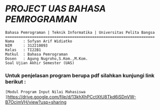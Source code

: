 # _**PROJECT UAS BAHASA PEMROGRAMAN**_

    Bahasa Pemrograman | Teknik Informatika | Universitas Pelita Bangsa
    ===================================================================
    Nama    : Sofyan Arif Widiatko
    NIM     : 312210093
    Kelas   : TI22B1
    Matkul  : Bahasa Pemrograman
    Dosen   : Agung Nugroho,S.Kom.,M.Kom.
    Soal Ujian Akhir Semester (UAS)


###   **Untuk penjelasan program berupa pdf silahkan kunjungi link berikut :**
`[Modul Program Input Nilai Mahasiswa ]`https://drive.google.com/file/d/13khXhPCctXtU8Tkd6iSDnVW-B7OcimVH/view?usp=sharing